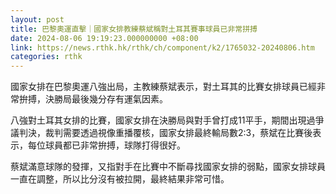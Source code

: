 ```yaml
---
layout: post
title: 巴黎奧運直擊｜國家女排教練蔡斌稱對土耳其賽事球員已非常拼搏
date: 2024-08-06 19:19:23.000000000 +08:00
link: https://news.rthk.hk/rthk/ch/component/k2/1765032-20240806.htm
categories: rthk
---
```


國家女排在巴黎奧運八強出局，主教練蔡斌表示，對土耳其的比賽女排球員已經非常拚搏，決勝局最後幾分存有運氣因素。

八強對土耳其女排的比賽，國家女排在決勝局與對手曾打成11平手，期間出現過爭議判決，裁判需要透過視像重播覆核，國家女排最終輸局數2:3，蔡斌在比賽後表示，每位球員都已非常拚搏，球隊打得很好。

蔡斌滿意球隊的發揮，又指對手在比賽中不斷尋找國家女排的弱點，國家女排球員一直在調整，所以比分沒有被拉開，最終結果非常可惜。
